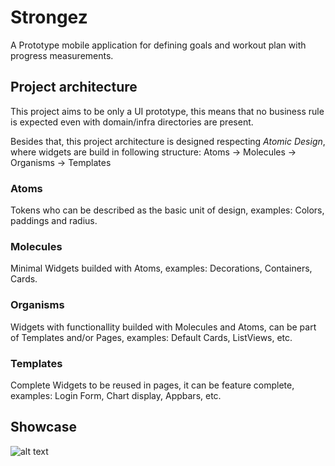 # Strongez

A Prototype mobile application for defining goals and workout plan with progress measurements.

## Project architecture

This project aims to be only a UI prototype, this means that no business rule is expected even with domain/infra directories are present.

Besides that, this project architecture is designed respecting *Atomic Design*, where widgets are build in following structure: Atoms -> Molecules -> Organisms -> Templates

### Atoms

Tokens who can be described as the basic unit of design, examples: Colors, paddings and radius.

### Molecules 

Minimal Widgets builded with Atoms, examples: Decorations, Containers, Cards.

### Organisms

Widgets with functionallity builded with Molecules and Atoms, can be part of Templates and/or Pages, examples: Default Cards, ListViews, etc.

### Templates

Complete Widgets to be reused in pages, it can be feature complete, examples: Login Form, Chart display, Appbars, etc.

## Showcase

![alt text](https://github.com/fernandormoraes/strongez/raw/main/media/show.gif "")
